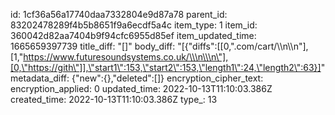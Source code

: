 id: 1cf36a56a17740daa7332804e9d87a78
parent_id: 83202478289f4b5b8651f9a6ecdf5a4c
item_type: 1
item_id: 360042d82aa7404b9f94cfc6955d85ef
item_updated_time: 1665659397739
title_diff: "[]"
body_diff: "[{\"diffs\":[[0,\".com/cart/\\\n\\\n\"],[1,\"https://www.futuresoundsystems.co.uk/\\\n\\\n\"],[0,\"https://gith\"]],\"start1\":153,\"start2\":153,\"length1\":24,\"length2\":63}]"
metadata_diff: {"new":{},"deleted":[]}
encryption_cipher_text: 
encryption_applied: 0
updated_time: 2022-10-13T11:10:03.386Z
created_time: 2022-10-13T11:10:03.386Z
type_: 13